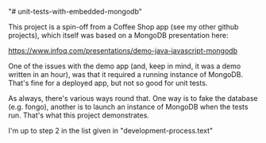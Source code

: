 "# unit-tests-with-embedded-mongodb" 

This project is a spin-off from a Coffee Shop app (see my other github projects), which itself was based on a MongoDB presentation here:

https://www.infoq.com/presentations/demo-java-javascript-mongodb

One of the issues with the demo app (and, keep in mind, it was a demo written in an hour), 
was that it required a running instance of MongoDB. That's fine for a deployed app, but not
so good for unit tests.

As always, there's various ways round that. One way is to fake the database (e.g. fongo),
another is to launch an instance of MongoDB when the tests run. That's what this project demonstrates. 

I'm up to step 2 in the list given in "development-process.text"